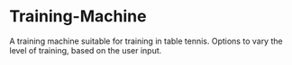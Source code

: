# Training-Machine
A training machine suitable for training in table tennis. 
Options to vary the level of training, based on the user input.
